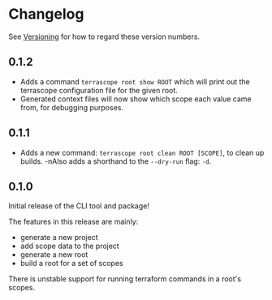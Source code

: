# Changelog

See [Versioning](./README.md#Versioning) for how to regard these version numbers.

## 0.1.2

- Adds a command `terrascope root show ROOT` which will print out the terrascope
  configuration file for the given root.
- Generated context files will now show which scope each value came from, for
  debugging purposes.

## 0.1.1

- Adds a new command: `terrascope root clean ROOT [SCOPE]`, to clean up builds.
-nAlso adds a shorthand to the `--dry-run` flag: `-d`.

## 0.1.0

Initial release of the CLI tool and package!

The features in this release are mainly:

- generate a new project
- add scope data to the project
- generate a new root
- build a root for a set of scopes

There is unstable support for running terraform commands in a root's scopes.
